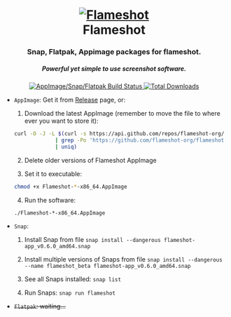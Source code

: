 <div align="center">
  <p>
    <h1>
      <a href="https://github.com/lupoDharkael/flameshot">
        <img src="flameshot.svg" alt="Flameshot" />
      </a>
      <br />
      Flameshot
    </h1>
    <h3>Snap, Flatpak, Appimage packages for flameshot.</h3>
    <h5>Powerful yet simple to use screenshot software.</h5>
  </p>
  <p>
    <a href="https://travis-ci.org/flameshotapp/packages">
      <img src="https://img.shields.io/travis/flameshotapp/packages.svg?style=flat-square&label=appimage/snap/flatpak" alt="AppImage/Snap/Flatpak Build Status" />
    </a>
    <a href="https://github.com/flameshotapp/packages/releases">
      <img src="https://img.shields.io/github/downloads/flameshotapp/packages/total.svg?style=flat-square" alt="Total Downloads" />
    </a>
<!--     <a href="https://build.snapcraft.io/user/flameshotapp/packages">
      <img src="https://build.snapcraft.io/badge/flameshotapp/packages.svg" alt="Snapcraft Status" />
    </a> -->
  </p>
</div>

- `AppImage`: Get it from [Release](https://github.com/flameshotapp/packages/releases) page, or:
  1. Download the latest AppImage (remember to move the file to where ever you want to store it):
   ```sh
   curl -O -J -L $(curl -s https://api.github.com/repos/flameshot-org/flameshot/releases/latest \
                | grep -Po 'https://github.com/flameshot-org/flameshot/releases/download/[^}]*\.AppImage' \
                | uniq)
   ```
  
  2. Delete older versions of Flameshot AppImage
  
  3. Set it to executable:
  ```sh
  chmod +x Flameshot-*-x86_64.AppImage
  ```
  
  4. Run the software:
   ```sh
   ./Flameshot-*-x86_64.AppImage
   ```
  
- `Snap`: 
  1. Install Snap from file
   `snap install --dangerous flameshot-app_v0.6.0_amd64.snap`

  2. Install multiple versions of Snaps from file
      `snap install --dangerous --name flameshot_beta flameshot-app_v0.6.0_amd64.snap`
  3. See all Snaps installed:
      `snap list`
  4. Run Snaps:
      `snap run flameshot`
- ~~`Flatpak`: waiting...~~

